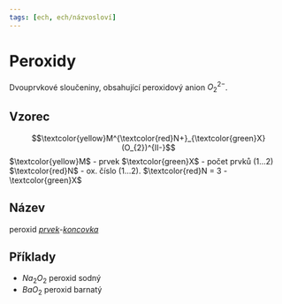 ```yaml
---
tags: [ech, ech/názvosloví]
---
```

# Peroxidy
Dvouprvkové sloučeniny, obsahující peroxidový anion $O_2^{2-}$.

## Vzorec
$$\textcolor{yellow}M^{\textcolor{red}N+}_{\textcolor{green}X}(O_{2})^{II-}$$
$\textcolor{yellow}M$ - prvek
$\textcolor{green}X$ - počet prvků (1...2)
$\textcolor{red}N$ - ox. číslo (1...2). $\textcolor{red}N = 3 - \textcolor{green}X$

## Název
peroxid *[prvek](https://ptable.com)*-*[koncovka](./Koncovky.md)*

## Příklady
- $Na_2O_2$ peroxid sodný
- $BaO_2$ peroxid barnatý